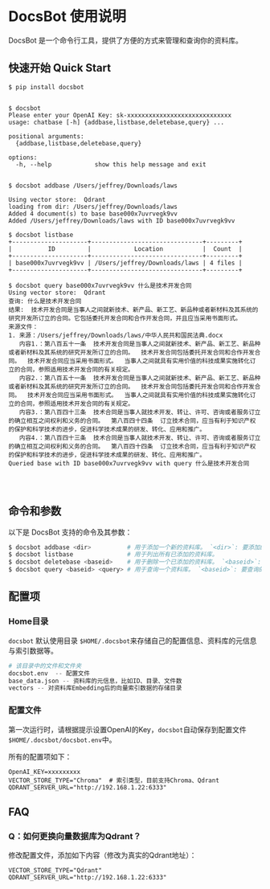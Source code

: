 # DocsBot 使用说明

DocsBot 是一个命令行工具，提供了方便的方式来管理和查询你的资料库。

## 快速开始 Quick Start

```shell
$ pip install docsbot


$ docsbot
Please enter your OpenAI Key: sk-xxxxxxxxxxxxxxxxxxxxxxxxxxxxx
usage: chatbase [-h] {addbase,listbase,deletebase,query} ...

positional arguments:
  {addbase,listbase,deletebase,query}

options:
  -h, --help            show this help message and exit
  
  
$ docsbot addbase /Users/jeffrey/Downloads/laws

Using vector store:  Qdrant
loading from dir: /Users/jeffrey/Downloads/laws
Added 4 document(s) to base base000x7uvrvegk9vv
Added /Users/jeffrey/Downloads/laws with ID base000x7uvrvegk9vv

$ docsbot listbase
+---------------------+-------------------------------+---------+
|          ID         |            Location           |  Count  |
+---------------------+-------------------------------+---------+
| base000x7uvrvegk9vv | /Users/jeffrey/Downloads/laws | 4 files |
+---------------------+-------------------------------+---------+

$ docsbot query base000x7uvrvegk9vv 什么是技术开发合同
Using vector store:  Qdrant
查询: 什么是技术开发合同
结果:  技术开发合同是当事人之间就新技术、新产品、新工艺、新品种或者新材料及其系统的研究开发所订立的合同。它包括委托开发合同和合作开发合同，并且应当采用书面形式。
来源文件：
1. 来源：/Users/jeffrey/Downloads/laws/中华人民共和国民法典.docx
   内容1.：第八百五十一条  技术开发合同是当事人之间就新技术、新产品、新工艺、新品种或者新材料及其系统的研究开发所订立的合同。  技术开发合同包括委托开发合同和合作开发合同。  技术开发合同应当采用书面形式。  当事人之间就具有实用价值的科技成果实施转化订立的合同，参照适用技术开发合同的有关规定。
   内容2.：第八百五十一条  技术开发合同是当事人之间就新技术、新产品、新工艺、新品种或者新材料及其系统的研究开发所订立的合同。  技术开发合同包括委托开发合同和合作开发合同。  技术开发合同应当采用书面形式。  当事人之间就具有实用价值的科技成果实施转化订立的合同，参照适用技术开发合同的有关规定。
   内容3.：第八百四十三条  技术合同是当事人就技术开发、转让、许可、咨询或者服务订立的确立相互之间权利和义务的合同。  第八百四十四条  订立技术合同，应当有利于知识产权的保护和科学技术的进步，促进科学技术成果的研发、转化、应用和推广。
   内容4.：第八百四十三条  技术合同是当事人就技术开发、转让、许可、咨询或者服务订立的确立相互之间权利和义务的合同。  第八百四十四条  订立技术合同，应当有利于知识产权的保护和科学技术的进步，促进科学技术成果的研发、转化、应用和推广。
Queried base with ID base000x7uvrvegk9vv with query 什么是技术开发合同




```


## 命令和参数

以下是 DocsBot 支持的命令及其参数：

```bash
$ docsbot addbase <dir>          # 用于添加一个新的资料库。 `<dir>`: 要添加的资料库的目录路径。
$ docsbot listbase               # 用于列出所有已添加的资料库。
$ docsbot deletebase <baseid>    # 用于删除一个已添加的资料库。 `<baseid>`: 要删除的资料库的ID。
$ docsbot query <baseid> <query> # 用于查询一个资料库。 `<baseid>`: 要查询的资料库的ID。 `<query>`: 查询字符串。
```



## 配置项

### Home目录
`docsbot` 默认使用目录 `$HOME/.docsbot`来存储自己的配置信息、资料库的元信息与索引数据等。
```python
# 该目录中的文件和文件夹
docsbot.env  -- 配置文件
base_data.json -- 资料库的元信息，比如ID、目录、文件数
vectors -- 对资料库Embedding后的向量索引数据的存储目录

```

### 配置文件
第一次运行时，请根据提示设置OpenAI的Key，`docsbot`自动保存到配置文件 
`$HOME/.docsbot/docsbot.env`中。

所有的配置项如下：
```env
OpenAI_KEY=xxxxxxxxx
VECTOR_STORE_TYPE="Chroma"  # 索引类型，目前支持Chroma、Qdrant
QDRANT_SERVER_URL="http://192.168.1.22:6333"
```


## FAQ

### Q：如何更换向量数据库为Qdrant？

修改配置文件，添加如下内容（修改为真实的Qdrant地址）：
```env
VECTOR_STORE_TYPE="Qdrant"
QDRANT_SERVER_URL="http://192.168.1.22:6333"
```




